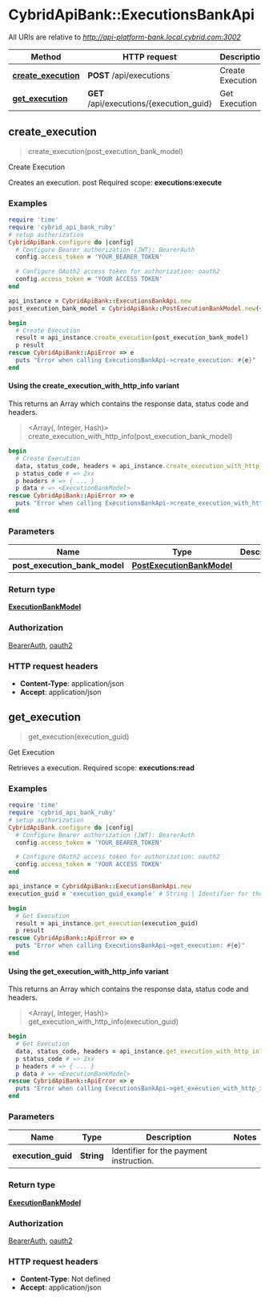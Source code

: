 # CybridApiBank::ExecutionsBankApi

All URIs are relative to *http://api-platform-bank.local.cybrid.com:3002*

| Method | HTTP request | Description |
| ------ | ------------ | ----------- |
| [**create_execution**](ExecutionsBankApi.md#create_execution) | **POST** /api/executions | Create Execution |
| [**get_execution**](ExecutionsBankApi.md#get_execution) | **GET** /api/executions/{execution_guid} | Get Execution |


## create_execution

> <ExecutionBankModel> create_execution(post_execution_bank_model)

Create Execution

Creates an execution.  post  Required scope: **executions:execute**

### Examples

```ruby
require 'time'
require 'cybrid_api_bank_ruby'
# setup authorization
CybridApiBank.configure do |config|
  # Configure Bearer authorization (JWT): BearerAuth
  config.access_token = 'YOUR_BEARER_TOKEN'

  # Configure OAuth2 access token for authorization: oauth2
  config.access_token = 'YOUR ACCESS TOKEN'
end

api_instance = CybridApiBank::ExecutionsBankApi.new
post_execution_bank_model = CybridApiBank::PostExecutionBankModel.new({plan_guid: 'plan_guid_example'}) # PostExecutionBankModel | 

begin
  # Create Execution
  result = api_instance.create_execution(post_execution_bank_model)
  p result
rescue CybridApiBank::ApiError => e
  puts "Error when calling ExecutionsBankApi->create_execution: #{e}"
end
```

#### Using the create_execution_with_http_info variant

This returns an Array which contains the response data, status code and headers.

> <Array(<ExecutionBankModel>, Integer, Hash)> create_execution_with_http_info(post_execution_bank_model)

```ruby
begin
  # Create Execution
  data, status_code, headers = api_instance.create_execution_with_http_info(post_execution_bank_model)
  p status_code # => 2xx
  p headers # => { ... }
  p data # => <ExecutionBankModel>
rescue CybridApiBank::ApiError => e
  puts "Error when calling ExecutionsBankApi->create_execution_with_http_info: #{e}"
end
```

### Parameters

| Name | Type | Description | Notes |
| ---- | ---- | ----------- | ----- |
| **post_execution_bank_model** | [**PostExecutionBankModel**](PostExecutionBankModel.md) |  |  |

### Return type

[**ExecutionBankModel**](ExecutionBankModel.md)

### Authorization

[BearerAuth](../README.md#BearerAuth), [oauth2](../README.md#oauth2)

### HTTP request headers

- **Content-Type**: application/json
- **Accept**: application/json


## get_execution

> <ExecutionBankModel> get_execution(execution_guid)

Get Execution

Retrieves a execution.  Required scope: **executions:read**

### Examples

```ruby
require 'time'
require 'cybrid_api_bank_ruby'
# setup authorization
CybridApiBank.configure do |config|
  # Configure Bearer authorization (JWT): BearerAuth
  config.access_token = 'YOUR_BEARER_TOKEN'

  # Configure OAuth2 access token for authorization: oauth2
  config.access_token = 'YOUR ACCESS TOKEN'
end

api_instance = CybridApiBank::ExecutionsBankApi.new
execution_guid = 'execution_guid_example' # String | Identifier for the payment instruction.

begin
  # Get Execution
  result = api_instance.get_execution(execution_guid)
  p result
rescue CybridApiBank::ApiError => e
  puts "Error when calling ExecutionsBankApi->get_execution: #{e}"
end
```

#### Using the get_execution_with_http_info variant

This returns an Array which contains the response data, status code and headers.

> <Array(<ExecutionBankModel>, Integer, Hash)> get_execution_with_http_info(execution_guid)

```ruby
begin
  # Get Execution
  data, status_code, headers = api_instance.get_execution_with_http_info(execution_guid)
  p status_code # => 2xx
  p headers # => { ... }
  p data # => <ExecutionBankModel>
rescue CybridApiBank::ApiError => e
  puts "Error when calling ExecutionsBankApi->get_execution_with_http_info: #{e}"
end
```

### Parameters

| Name | Type | Description | Notes |
| ---- | ---- | ----------- | ----- |
| **execution_guid** | **String** | Identifier for the payment instruction. |  |

### Return type

[**ExecutionBankModel**](ExecutionBankModel.md)

### Authorization

[BearerAuth](../README.md#BearerAuth), [oauth2](../README.md#oauth2)

### HTTP request headers

- **Content-Type**: Not defined
- **Accept**: application/json

